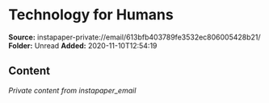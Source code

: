 # Technology for Humans

**Source:** instapaper-private://email/613bfb403789fe3532ec806005428b21/
**Folder:** Unread
**Added:** 2020-11-10T12:54:19




## Content
*Private content from instapaper_email*
